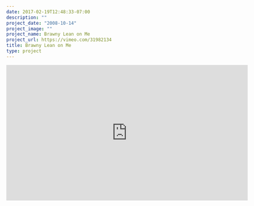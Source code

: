 ```yaml
---
date: 2017-02-19T12:48:33-07:00
description: ""
project_date: "2008-10-14"
project_image: ""
project_name: Brawny Lean on Me
project_url: https://vimeo.com/31982134
title: Brawny Lean on Me
type: project
---
```


<iframe src="https://player.vimeo.com/video/31982134" width="640" height="360" frameborder="0" webkitallowfullscreen mozallowfullscreen allowfullscreen></iframe>
